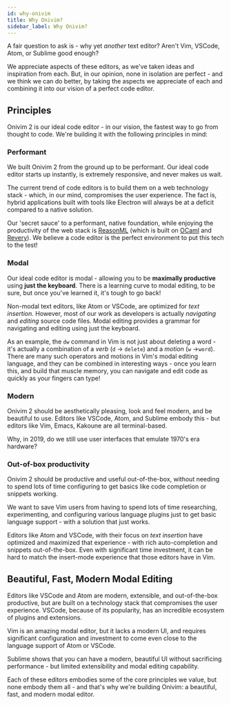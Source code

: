 ```yaml
---
id: why-onivim
title: Why Onivim?
sidebar_label: Why Onivim?
---
```


A fair question to ask is - why yet _another_ text editor? Aren't Vim, VSCode, Atom, or Sublime good enough?

We appreciate aspects of these editors, as we've taken ideas and inspiration from each. But, in our opinion, none in isolation are perfect - and we think we can do better, by taking the aspects we appreciate of each and combining it into our vision of a perfect code editor.

## Principles

Onivim 2 is our ideal code editor - in our vision, the fastest way to go from thought to code. We're building it with the following principles in mind: 

### Performant

We built Onivim 2 from the ground up to be performant. Our ideal code editor starts up instantly, is extremely responsive, and never makes us wait.

The current trend of code editors is to build them on a web technology stack - which, in our mind, compromises the user experience. The fact is, hybrid applications built with tools like Electron will always be at a deficit compared to a native solution.

Our 'secret sauce' to a performant, native foundation, while enjoying the productivity of the web stack is [ReasonML](https://reasonml.github.io) (which is built on [OCaml](https://ocaml.org) and [Revery](https://outrunlabs.com/revery)). We believe a code editor is the perfect environment to put this tech to the test!

### Modal

Our ideal code editor is modal - allowing you to be __maximally productive__ using __just the keyboard__. There is a learning curve to modal editing, to be sure, but once you've learned it,
it's tough to go back!

Non-modal text editors, like Atom or VSCode, are optimized for _text insertion_. However, most of our work as developers is actually _navigating_ and _editing_ source code files. Modal editing provides a grammar for navigating and editing using just the keyboard.

As an example, the `dw` command in Vim is not just about deleting a word - it's actually a combination of a _verb_ (`d` -> `delete`) and a _motion_ (`w` ->`word`). There are many such operators and motions in Vim's modal editing language, and they can be combined in interesting ways - once you learn this, and build that muscle memory, you can navigate and edit code as quickly as your fingers can type!

### Modern

Onivim 2 should be aesthetically pleasing, look and feel modern, and be beautiful to use. Editors like VSCode, Atom, and Sublime embody this - but editors like Vim, Emacs, Kakoune are all terminal-based. 

Why, in 2019, do we still use user interfaces that emulate 1970's era hardware?

### Out-of-box productivity

Onivim 2 should be productive and useful out-of-the-box, without needing to spend lots of time configuring to get basics like code completion or snippets working.

We want to save Vim users from having to spend lots of time researching, experimenting, and configuring various language plugins just to get basic language support - with a solution that just works.

Editors like Atom and VSCode, with their focus on _text insertion_ have optimized and maximized that experience - with rich auto-completion and snippets out-of-the-box. Even with significant time investment, it can be hard to match the insert-mode experience that those editors have in Vim.

## Beautiful, Fast, Modern Modal Editing

Editors like VSCode and Atom are modern, extensible, and out-of-the-box productive, but are built on a technology stack that compromises the user experience. VSCode, because of its popularity, has an incredible ecosystem of plugins and extensions.

Vim is an amazing modal editor, but it lacks a modern UI, and requires significant configuration and investment to come even close to the language support of Atom or VSCode.

Sublime shows that you can have a modern, beautiful UI without sacrificing performance - but limited extensibility and modal editing capability.

Each of these editors embodies some of the core principles we value, but none embody them all - and that's why we're building Onivim: a beautiful, fast, and modern modal editor.

